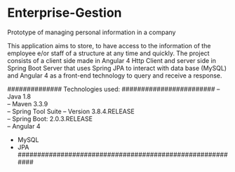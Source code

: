 # Enterprise-Gestion
Prototype of managing personal information in a company

This application aims to store, to have access to the information of the employee e/or staff of a structure at any time and quickly.
The project consists of a client side made in Angular 4 Http Client and server side in Spring Boot Server that uses Spring JPA to interact with data base (MySQL) and Angular 4 as a front-end technology to query and receive a response.

############## Technologies used: ########################
– Java 1.8                                       
– Maven 3.3.9                                    
– Spring Tool Suite – Version 3.8.4.RELEASE      
– Spring Boot: 2.0.3.RELEASE                     
– Angular 4                                       
- MySQL                                           
- JPA                                           
##########################################################
